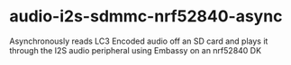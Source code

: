 # audio-i2s-sdmmc-nrf52840-async
Asynchronously reads LC3 Encoded audio off an SD card and plays it through the I2S audio peripheral using Embassy on an nrf52840 DK
